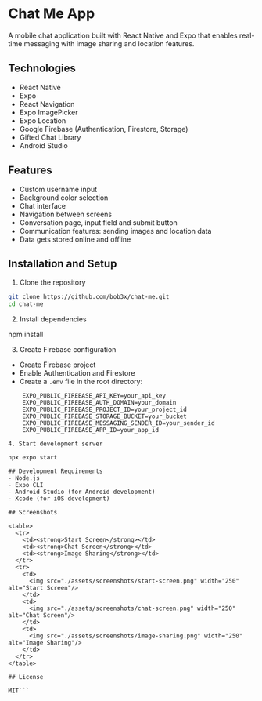 # Chat Me App

A mobile chat application built with React Native and Expo that enables real-time messaging with image sharing and location features.

## Technologies

-   React Native
-   Expo
-   React Navigation
-   Expo ImagePicker
-   Expo Location
-   Google Firebase (Authentication, Firestore, Storage)
-   Gifted Chat Library
-   Android Studio

## Features

-   Custom username input
-   Background color selection
-   Chat interface
-   Navigation between screens
-   Conversation page, input field and submit button
-   Communication features: sending images and location data
-   Data gets stored online and offline

## Installation and Setup

1. Clone the repository

```bash
git clone https://github.com/bob3x/chat-me.git
cd chat-me
```

2. Install dependencies

npm install

3. Create Firebase configuration

-   Create Firebase project
-   Enable Authentication and Firestore
-   Create a `.env` file in the root directory:

````properties
    EXPO_PUBLIC_FIREBASE_API_KEY=your_api_key
    EXPO_PUBLIC_FIREBASE_AUTH_DOMAIN=your_domain
    EXPO_PUBLIC_FIREBASE_PROJECT_ID=your_project_id
    EXPO_PUBLIC_FIREBASE_STORAGE_BUCKET=your_bucket
    EXPO_PUBLIC_FIREBASE_MESSAGING_SENDER_ID=your_sender_id
    EXPO_PUBLIC_FIREBASE_APP_ID=your_app_id

4. Start development server

npx expo start

## Development Requirements
- Node.js
- Expo CLI
- Android Studio (for Android development)
- Xcode (for iOS development)

## Screenshots

<table>
  <tr>
    <td><strong>Start Screen</strong></td>
    <td><strong>Chat Screen</strong></td>
    <td><strong>Image Sharing</strong></td>
  </tr>
  <tr>
    <td>
      <img src="./assets/screenshots/start-screen.png" width="250" alt="Start Screen"/>
    </td>
    <td>
      <img src="./assets/screenshots/chat-screen.png" width="250" alt="Chat Screen"/>
    </td>
    <td>
      <img src="./assets/screenshots/image-sharing.png" width="250" alt="Image Sharing"/>
    </td>
  </tr>
</table>

## License

MIT```
````
